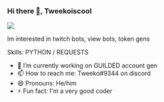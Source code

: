 ### Hi there 👋, Tweekoiscool
![](https://pbs.twimg.com/profile_banners/1501273532734574604/1664740148/1080x360)

Im interested in twitch bots, view bots, token gens

Skills: PYTHON / REQUESTS

- 🔭 I’m currently working on GUILDED account gen 
- 📫 How to reach me: Tweeko#9344 on discord 
- 😄 Pronouns: He/him 
- ⚡ Fun fact: I'm a very good coder 




